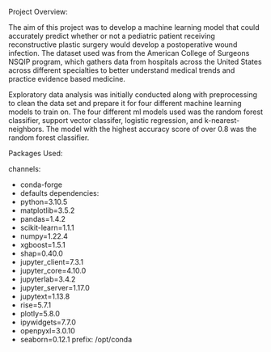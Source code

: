 Project Overview:

The aim of this project was to develop a machine learning model that could accurately predict whether or not a pediatric patient receiving reconstructive plastic surgery would develop a postoperative wound infection. The dataset used was from the American College of Surgeons NSQIP program, which gathers data from hospitals across the United States across different specialties to better understand medical trends and practice evidence based medicine. 

Exploratory data analysis was initially conducted along with preprocessing to clean the data set and prepare it for four different machine learning models to train on. The four different ml models used was the random forest classifier, support vector classifer, logistic regression, and k-nearest-neighbors. The model with the highest accuracy score of over 0.8 was the random forest classifier. 

Packages Used:

channels:
- conda-forge
- defaults
dependencies:
- python=3.10.5
- matplotlib=3.5.2
- pandas=1.4.2
- scikit-learn=1.1.1
- numpy=1.22.4
- xgboost=1.5.1
- shap=0.40.0
- jupyter_client=7.3.1
- jupyter_core=4.10.0
- jupyterlab=3.4.2
- jupyter_server=1.17.0
- jupytext=1.13.8
- rise=5.7.1
- plotly=5.8.0
- ipywidgets=7.7.0
- openpyxl=3.0.10
- seaborn=0.12.1
prefix: /opt/conda